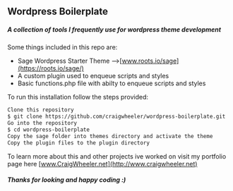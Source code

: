 ## Wordpress Boilerplate

##### A collection of tools I frequently use for wordpress theme development

Some things included in this repo are:
- Sage Wordpress Starter Theme -->[www.roots.io/sage](https://roots.io/sage/)
- A custom plugin used to enqueue scripts and styles
- Basic functions.php file with abilty to enqueue scripts and styles



To run this installation follow the steps provided:

```bash
Clone this repository
$ git clone https://github.com/craigwheeler/wordpress-boilerplate.git
Go into the repository
$ cd wordpress-boilerplate
Copy the sage folder into themes directory and activate the theme
Copy the plugin files to the plugin directory
```

To learn more about this and other projects ive worked on visit my 
 portfolio page here  [www.CraigWheeler.net](http://www.craigwheeler.net)

##### Thanks for looking and happy coding :)


